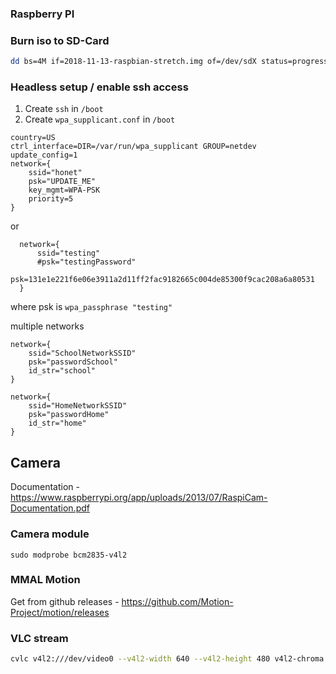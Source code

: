 ### Raspberry PI

### Burn iso to SD-Card

```bash
dd bs=4M if=2018-11-13-raspbian-stretch.img of=/dev/sdX status=progress conv=fsync
```


### Headless setup / enable ssh access

1. Create `ssh` in `/boot`
2. Create `wpa_supplicant.conf` in `/boot`

```
country=US
ctrl_interface=DIR=/var/run/wpa_supplicant GROUP=netdev
update_config=1
network={
    ssid="honet"
    psk="UPDATE_ME"
    key_mgmt=WPA-PSK
    priority=5
}
```

or 

```
  network={
      ssid="testing"
      #psk="testingPassword"
      psk=131e1e221f6e06e3911a2d11ff2fac9182665c004de85300f9cac208a6a80531
  }
```

where psk is `wpa_passphrase "testing"`

multiple networks 

```
network={
    ssid="SchoolNetworkSSID"
    psk="passwordSchool"
    id_str="school"
}

network={
    ssid="HomeNetworkSSID"
    psk="passwordHome"
    id_str="home"
}
```


## Camera

Documentation - https://www.raspberrypi.org/app/uploads/2013/07/RaspiCam-Documentation.pdf

### Camera module

```
sudo modprobe bcm2835-v4l2
```

### MMAL Motion
Get from github releases - https://github.com/Motion-Project/motion/releases


### VLC stream

```bash
cvlc v4l2:///dev/video0 --v4l2-width 640 --v4l2-height 480 v4l2-chroma h264 --sout  '#standard{access=http,mux=ts,dst=0.0.0.0:8082}'
```
